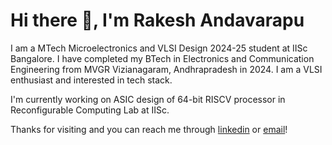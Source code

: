 # Hi there 👋, I'm Rakesh Andavarapu




I am a MTech Microelectronics and VLSI Design 2024-25 student at IISc Bangalore. I have completed my BTech in Electronics and Communication Engineering from MVGR Vizianagaram, Andhrapradesh in 2024. I am a VLSI enthusiast and interested in tech stack.

I'm currently working on ASIC design of 64-bit RISCV processor in Reconfigurable Computing Lab at IISc.

Thanks for visiting and you can reach me through [linkedin](https://www.linkedin.com/in/rakesh-andavarapu-4261a3249/) or [email](andavarapurakesh@gmail.com)!


